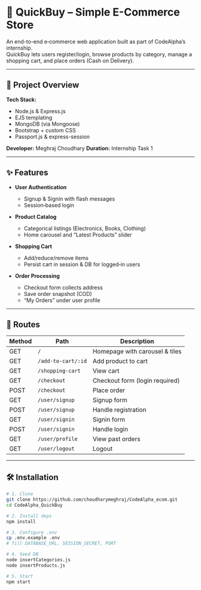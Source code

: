 # 🛒 QuickBuy – Simple E-Commerce Store

An end-to-end e‑commerce web application built as part of CodeAlpha’s internship.  
QuickBuy lets users register/login, browse products by category, manage a shopping cart, and place orders (Cash on Delivery).

---

## 📌 Project Overview

**Tech Stack:**  
* Node.js & Express.js  
* EJS templating  
* MongoDB (via Mongoose)  
* Bootstrap + custom CSS  
* Passport.js & express-session  

**Developer:** Meghraj Choudhary
**Duration:** Internship Task 1

---

## ✨ Features

* **User Authentication**  
  * Signup & Signin with flash messages  
  * Session‑based login  

* **Product Catalog**  
  * Categorical listings (Electronics, Books, Clothing)  
  * Home carousel and “Latest Products” slider  

* **Shopping Cart**  
  * Add/reduce/remove items  
  * Persist cart in session & DB for logged‑in users  

* **Order Processing**  
  * Checkout form collects address  
  * Save order snapshot (COD)  
  * “My Orders” under user profile  

---

## 🚦 Routes

| Method | Path                 | Description                     |
| ------ | -------------------- | ------------------------------- |
| GET    | `/`                  | Homepage with carousel & tiles  |
| GET    | `/add-to-cart/:id`   | Add product to cart             |
| GET    | `/shopping-cart`     | View cart                       |
| GET    | `/checkout`          | Checkout form (login required)  |
| POST   | `/checkout`          | Place order                     |
| GET    | `/user/signup`       | Signup form                     |
| POST   | `/user/signup`       | Handle registration             |
| GET    | `/user/signin`       | Signin form                     |
| POST   | `/user/signin`       | Handle login                    |
| GET    | `/user/profile`      | View past orders                |
| GET    | `/user/logout`       | Logout                          |

---

## 🛠️ Installation

```bash
# 1. Clone
git clone https://github.com/choudharymeghraj/CodeAlpha_ecom.git
cd CodeAlpha_QuickBuy

# 2. Install deps
npm install

# 3. Configure .env
cp .env.example .env
# fill DATABASE_URL, SESSION_SECRET, PORT

# 4. Seed DB
node insertCategories.js
node insertProducts.js

# 5. Start
npm start
